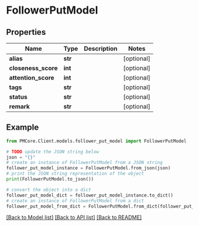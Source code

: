 # FollowerPutModel


## Properties

Name | Type | Description | Notes
------------ | ------------- | ------------- | -------------
**alias** | **str** |  | [optional] 
**closeness_score** | **int** |  | [optional] 
**attention_score** | **int** |  | [optional] 
**tags** | **str** |  | [optional] 
**status** | **str** |  | [optional] 
**remark** | **str** |  | [optional] 

## Example

```python
from PMCore.Client.models.follower_put_model import FollowerPutModel

# TODO update the JSON string below
json = "{}"
# create an instance of FollowerPutModel from a JSON string
follower_put_model_instance = FollowerPutModel.from_json(json)
# print the JSON string representation of the object
print(FollowerPutModel.to_json())

# convert the object into a dict
follower_put_model_dict = follower_put_model_instance.to_dict()
# create an instance of FollowerPutModel from a dict
follower_put_model_from_dict = FollowerPutModel.from_dict(follower_put_model_dict)
```
[[Back to Model list]](../README.md#documentation-for-models) [[Back to API list]](../README.md#documentation-for-api-endpoints) [[Back to README]](../README.md)


